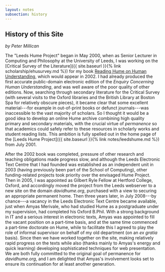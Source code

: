 ```yaml
---
layout: notes
subsection: history
---
```

## History of this Site

_by Peter Millican_

The "Leeds Hume Project" began in May 2000, when as Senior Lecturer in Computing and Philosophy at the University of Leeds, I was working on the [Critical Survey of the Literature]({{ site.baseurl }}{% link scholarship/ehusurvey.md %}) for my book [Reading Hume on Human Understanding](http://humesociety.org/hs/issues/v30n1/falkenstein/falkenstein-v30n1.pdf), which would appear in 2002. I had already produced the first accurate public-domain electronic edition of the *Enquiry Concerning Human Understanding*, and was well aware of the poor quality of other editions. Now, searching through secondary literature for the Critical Survey (with several visits to the Oxford libraries and the British Library at Boston Spa for relatively obscure pieces), it became clear that some excellent material---for example in out-of-print books or defunct journals---was inaccessible to the vast majority of scholars. So I thought it would be a good idea to develop an online Hume archive combining high quality primary and secondary materials, with the crucial virtue of _permanence_ so that academics could safely refer to these resources in scholarly works and student reading lists. This ambition is fully spelled out in the home page of the [Leeds Hume Project]({{ site.baseurl }}{% link notes/leedshume.md %}) from July 2001.

After the 2002 book was completed, pressure of other research and teaching obligations made progress slow, and although the Leeds Electronic Text Centre that I had founded was established as an independent unit in 2003 (having previously been part of the School of Computing), other funding-related projects took priority over the envisaged Hume Project. Then in 2005, I was appointed as Gilbert Ryle Fellow at Hertford College, Oxford, and accordingly moved the project from the Leeds webserver to a new site on the domain *davidhume.org*, purchased with a view to securing an appropriate permanent home. Then three years later, in July 2008---by chance---a vacancy in the Leeds Electronic Text Centre became available, just when Amyas Merivale, who had studied Hume as a postgraduate under my supervision, had completed his Oxford B.Phil. With a strong background in IT and a serious interest in electronic texts, Amyas was appointed to fill the vacant position on a part-time basis, and at the same time commenced a part-time doctorate on Hume, while to facilitate this I agreed to play the role of informal supervisor on behalf of my old department (on an *ex gratia* basis). Since then we have worked together on the site, making relatively rapid progress on the texts while also (thanks mainly to Amyas's energy and quick learning) developing sophisticated techniques for web presentation. We are both fully committed to the original goal of permanence for *davidhume.org*, and I am delighted that Amyas's involvement looks set to ensure its continuation for at least another generation.
